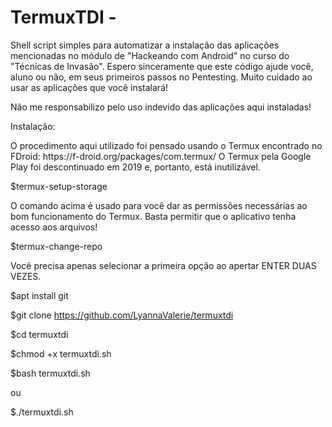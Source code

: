 # TermuxTDI - 
Shell script simples para automatizar a instalação das aplicações mencionadas no módulo de "Hackeando com Android" no curso do "Técnicas de Invasão".
Espero sinceramente que este código ajude você, aluno ou não, em seus primeiros passos no Pentesting.
Muito cuidado ao usar as aplicações que você instalará!

Não me responsabilizo pelo uso indevido das aplicações aqui instaladas!


Instalação:

<p>O procedimento aqui utilizado foi pensado usando o Termux encontrado no FDroid: https://f-droid.org/packages/com.termux/ 
O Termux pela Google Play foi descontinuado em 2019 e, portanto, está inutilizável.</p>

$termux-setup-storage

O comando acima é usado para você dar as permissões necessárias ao bom funcionamento do Termux. Basta permitir que o aplicativo tenha acesso aos arquivos!

$termux-change-repo 

Você precisa apenas selecionar a primeira opção ao apertar ENTER DUAS VEZES.

$apt install git

$git clone https://github.com/LyannaValerie/termuxtdi

$cd termuxtdi

$chmod +x termuxtdi.sh

$bash termuxtdi.sh 

ou 

$./termuxtdi.sh
